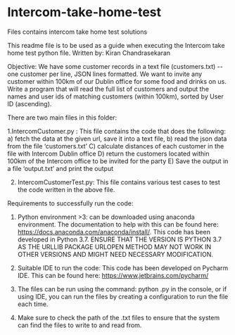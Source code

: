 # Intercom-take-home-test
Files contains intercom take home test solutions

This readme file is to be used as a guide when executing the Intercom take home test python file. Written by: Kiran Chandrasekaran

Objective: We have some customer records in a text file (customers.txt) -- one customer per line, JSON
lines formatted. We want to invite any customer within 100km of our Dublin office for some food
and drinks on us. Write a program that will read the full list of customers and output the names
and user ids of matching customers (within 100km), sorted by User ID (ascending).


There are two main files in this folder:

1.IntercomCustomer.py : This file contains the code that does the following: 
a) fetch the data at the given url, save it into a text file, 
b) read the json data from the file ‘customers.txt’ 
C) calculate distances of each customer in the file with Intercom Dublin office
D) return the customers located within 100km of the Intercom office to be invited for the party 
E) Save the output in a file ‘output.txt’ and print the output

2. IntercomCustomerTest.py: This file contains various test cases to test the code written in the above file.

Requirements to successfully run the code:

1. Python environment >3: can be downloaded using anaconda environment. The documentation to help with this can be found here: https://docs.anaconda.com/anaconda/install/. This code has been developed in Python 3.7. 
ENSURE THAT THE VERSION IS PYTHON 3.7 AS THE URLLIB PACKAGE URLOPEN METHOD MAY NOT WORK IN OTHER VERSIONS AND MIGHT NEED NECESSARY MODIFICATION.

2. Suitable IDE to run the code: This code has been developed on Pycharm IDE. This can be found here: https://www.jetbrains.com/pycharm/

3. The files can be run using the command: python <filename>.py in the console, or if using IDE, you can run the files by creating a configuration to run the file each time. 

4. Make sure to check the path of the .txt files to ensure that the system can find the files to write to and read from. 
